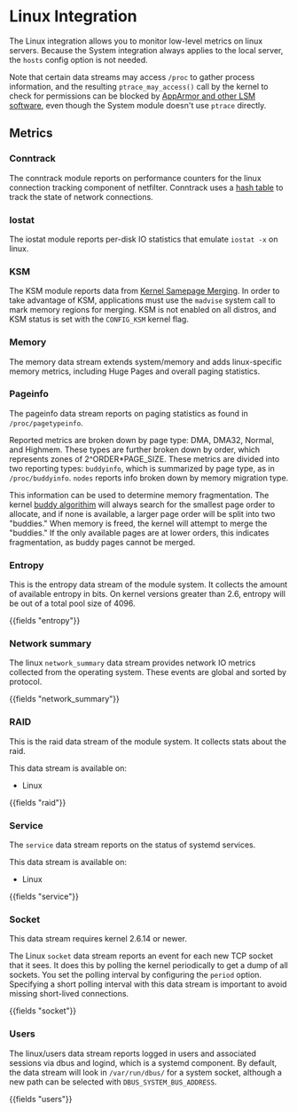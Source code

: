 # Linux Integration

The Linux integration allows you to monitor low-level metrics on linux servers. Because the System integration
always applies to the local server, the `hosts` config option is not needed.

Note that certain data streams may access `/proc` to gather process information,
and the resulting `ptrace_may_access()` call by the kernel to check for
permissions can be blocked by
[AppArmor and other LSM software](https://gitlab.com/apparmor/apparmor/wikis/TechnicalDoc_Proc_and_ptrace), even though the System module doesn't use `ptrace` directly.


## Metrics

### Conntrack

The conntrack module reports on performance counters for the linux connection tracking component of netfilter. 
Conntrack uses a [hash table](http://people.netfilter.org/pablo/docs/login.pdf) to track the state of network connections.

### Iostat

The iostat module reports per-disk IO statistics that emulate `iostat -x` on linux.

### KSM

The KSM module reports data from [Kernel Samepage Merging](https://www.kernel.org/doc/html/latest/admin-guide/mm/ksm.html). 
In order to take advantage of KSM, applications must use the `madvise` system call to mark memory regions for merging. KSM is not enabled on all distros, and KSM status is set with the `CONFIG_KSM` kernel flag.


### Memory

The memory data stream extends system/memory and adds linux-specific memory metrics, including Huge Pages and overall paging statistics.

### Pageinfo

The pageinfo data stream reports on paging statistics as found in `/proc/pagetypeinfo`.


Reported metrics are broken down by page type: DMA, DMA32, Normal, and Highmem. These types are further broken down by order, which represents zones of 2^ORDER*PAGE_SIZE.
These metrics are divided into two reporting types: `buddyinfo`, which is summarized by page type, as in `/proc/buddyinfo`. `nodes` reports info broken down by memory migration type.


This information can be used to determine memory fragmentation. 
The kernel [buddy algorithim](https://www.kernel.org/doc/gorman/html/understand/understand009.html) will always search for the smallest page order to allocate, and if none is available, a larger page order will be split into two "buddies." When memory is freed, the kernel will attempt to merge the "buddies." If the only available pages are at lower orders, this indicates fragmentation, as buddy pages cannot be merged.


### Entropy

This is the entropy data stream of the module system. 
It collects the amount of available entropy in bits. On kernel versions greater than 2.6, 
entropy will be out of a total pool size of 4096.

{{fields "entropy"}}

### Network summary

The linux `network_summary` data stream provides network IO metrics collected from the
operating system. These events are global and sorted by protocol.

{{fields "network_summary"}}

### RAID

This is the raid data stream of the module system. It collects stats about the raid.

This data stream is available on:

- Linux

{{fields "raid"}}

### Service

The `service` data stream reports on the status of systemd services.

This data stream is available on:

- Linux

{{fields "service"}}

### Socket

This data stream requires kernel 2.6.14 or newer.

The Linux `socket` data stream reports an event for each new TCP socket that it
sees. It does this by polling the kernel periodically to get a dump of all
sockets. You set the polling interval by configuring the `period` option.
Specifying a short polling interval with this data stream is important to avoid
missing short-lived connections.

{{fields "socket"}}

### Users

The linux/users data stream reports logged in users and associated sessions via dbus and logind, which is a systemd component. By default, the data stream will look in `/var/run/dbus/` for a system socket, although a new path can be selected with `DBUS_SYSTEM_BUS_ADDRESS`.

{{fields "users"}}
